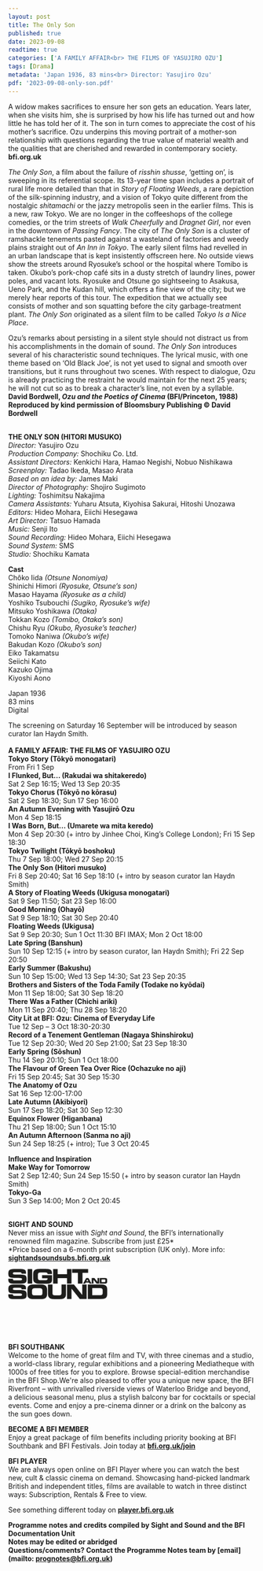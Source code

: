 ```yaml
---
layout: post
title: The Only Son
published: true
date: 2023-09-08
readtime: true
categories: ['A FAMILY AFFAIR<br> THE FILMS OF YASUJIRO OZU']
tags: [Drama]
metadata: 'Japan 1936, 83 mins<br> Director: Yasujiro Ozu'
pdf: '2023-09-08-only-son.pdf'
---
```


A widow makes sacrifices to ensure her son gets an education. Years later, when she visits him, she is surprised by how his life has turned out and how little he has told her of it. The son in turn comes to appreciate the cost of his mother’s sacrifice. Ozu underpins this moving portrait of a mother-son relationship with questions regarding the true value of material wealth and the qualities that are cherished and rewarded in contemporary society.  
**bfi.org.uk**  

_The Only Son_, a film about the failure of _risshin shusse_, ‘getting on’, is sweeping in its referential scope. Its 13-year time span includes a portrait of rural life more detailed than that in _Story of Floating Weeds_, a rare depiction of the silk-spinning industry, and a vision of Tokyo quite different from the nostalgic _shitamachi_ or the jazzy metropolis seen in the earlier films. This is a new, raw Tokyo. We are no longer in the coffeeshops of the college comedies, or the trim streets of _Walk Cheerfully_ and _Dragnet Girl_, nor even in the downtown of _Passing Fancy_. The city of _The Only Son_ is a cluster of ramshackle tenements pasted against a wasteland of factories and weedy plains straight out of _An Inn in Tokyo_. The early silent films had revelled in an urban landscape that is kept insistently offscreen here. No outside views show the streets around Ryosuke’s school or the hospital where Tomibo is taken. Okubo’s pork-chop café sits in a dusty stretch of laundry lines, power poles, and vacant lots. Ryosuke and Otsune go sightseeing to Asakusa, Ueno Park, and the Kudan hill, which offers a fine view of the city; but we merely hear reports of this tour. The expedition that we actually see consists of mother and son squatting before the city garbage-treatment plant. _The Only Son_ originated as a silent film to be called _Tokyo Is a Nice Place_.

Ozu’s remarks about persisting in a silent style should not distract us from his accomplishments in the domain of sound. _The Only Son_ introduces several of his characteristic sound techniques. The lyrical music, with one theme based on ‘Old Black Joe’, is not yet used to signal and smooth over transitions, but it runs throughout two scenes. With respect to dialogue, Ozu is already practicing the restraint he would maintain for the next 25 years; he will not cut so as to break a character’s line, not even by a syllable.  
**David Bordwell, _Ozu and the Poetics of Cinema_ (BFI/Princeton, 1988) Reproduced by kind permission of Bloomsbury Publishing © David Bordwell**  
<br>

**THE ONLY SON (HITORI MUSUKO)**  
_Director:_ Yasujiro Ozu  
_Production Company:_ Shochiku Co. Ltd.  
_Assistant Directors:_ Kenkichi Hara, Hamao Negishi, Nobuo Nishikawa  
_Screenplay:_ Tadao Ikeda, Masao Arata  
_Based on an idea by:_ James Maki  
_Director of Photography:_ Shojiro Sugimoto  
_Lighting:_ Toshimitsu Nakajima  
_Camera Assistants:_ Yuharu Atsuta, Kiyohisa Sakurai, Hitoshi Unozawa  
_Editors:_ Hideo Mohara, Eiichi Hesegawa  
_Art Director:_ Tatsuo Hamada  
_Music:_ Senji Ito  
_Sound Recording:_ Hideo Mohara, Eiichi Hesegawa  
_Sound System:_ SMS  
_Studio:_ Shochiku Kamata  

**Cast**  
Chôko Iida _(Otsune Nonomiya)_  
Shinichi Himori _(Ryosuke, Otsune’s son)_  
Masao Hayama _(Ryosuke as a child)_  
Yoshiko Tsubouchi _(Sugiko, Ryosuke’s wife)_  
Mitsuko Yoshikawa _(Otaka)_  
Tokkan Kozo _(Tomibo, Otaka’s son)_  
Chishu Ryu _(Okubo, Ryosuke’s teacher)_  
Tomoko Naniwa _(Okubo’s wife)_  
Bakudan Kozo _(Okubo’s son)_  
Eiko Takamatsu  
Seiichi Kato  
Kazuko Ojima  
Kiyoshi Aono  

Japan 1936  
83 mins  
Digital  

The screening on Saturday 16 September will be introduced by season curator Ian Haydn Smith.  
<br>
**A FAMILY AFFAIR: THE FILMS OF YASUJIRO OZU**<br>
**Tokyo Story (Tōkyō monogatari)**<br>
From Fri 1 Sep<br>
**I Flunked, But... (Rakudai wa shitakeredo)**<br>
Sat 2 Sep 16:15; Wed 13 Sep 20:35<br>
**Tokyo Chorus (Tōkyō no kōrasu)**<br>
Sat 2 Sep 18:30; Sun 17 Sep 16:00<br>
**An Autumn Evening with Yasujirō Ozu**<br>
Mon 4 Sep 18:15<br>
**I Was Born, But... (Umarete wa mita keredo)**<br>
Mon 4 Sep 20:30 (+ intro by Jinhee Choi, King’s College London); Fri 15 Sep 18:30<br>
**Tokyo Twilight (Tōkyō boshoku)**<br>
Thu 7 Sep 18:00; Wed 27 Sep 20:15<br>
**The Only Son (Hitori musuko)**<br>
Fri 8 Sep 20:40; Sat 16 Sep 18:10 (+ intro by season curator Ian Haydn Smith)<br>
**A Story of Floating Weeds (Ukigusa monogatari)**<br>
Sat 9 Sep 11:50; Sat 23 Sep 16:00<br>
**Good Morning (Ohayō)**<br>
Sat 9 Sep 18:10; Sat 30 Sep 20:40<br>
**Floating Weeds (Ukigusa)**<br>
Sat 9 Sep 20:30; Sun 1 Oct 11:30 BFI IMAX; Mon 2 Oct 18:00<br>
**Late Spring (Banshun)**<br>
Sun 10 Sep 12:15 (+ intro by season curator, Ian Haydn Smith); Fri 22 Sep 20:50<br>
**Early Summer (Bakushu)**<br>
Sun 10 Sep 15:00; Wed 13 Sep 14:30; Sat 23 Sep 20:35<br>
**Brothers and Sisters of the Toda Family (Todake no kyōdai)**<br>
Mon 11 Sep 18:00; Sat 30 Sep 18:20<br>
**There Was a Father (Chichi ariki)**<br>
Mon 11 Sep 20:40; Thu 28 Sep 18:20<br>
**City Lit at BFI: Ozu: Cinema of Everyday Life**<br>
Tue 12 Sep – 3 Oct 18:30-20:30<br>
**Record of a Tenement Gentleman (Nagaya Shinshiroku)**<br>
Tue 12 Sep 20:30; Wed 20 Sep 21:00; Sat 23 Sep 18:30<br>
**Early Spring (Sōshun)**<br>
Thu 14 Sep 20:10; Sun 1 Oct 18:00<br>
**The Flavour of Green Tea Over Rice (Ochazuke no aji)**<br>
Fri 15 Sep 20:45; Sat 30 Sep 15:30<br>
**The Anatomy of Ozu**<br>
Sat 16 Sep 12:00-17:00<br>
**Late Autumn (Akibiyori)**<br>
Sun 17 Sep 18:20; Sat 30 Sep 12:30<br>
**Equinox Flower (Higanbana)**<br>
Thu 21 Sep 18:00; Sun 1 Oct 15:10<br>
**An Autumn Afternoon (Sanma no aji)**<br>
Sun 24 Sep 18:25 (+ intro); Tue 3 Oct 20:45<br>

**Influence and Inspiration**<br>
**Make Way for Tomorrow**<br>
Sat 2 Sep 12:40; Sun 24 Sep 15:50 (+ intro by season curator Ian Haydn Smith)<br>
**Tokyo-Ga**<br>
Sun 3 Sep 14:00; Mon 2 Oct 20:45<br>
<br>


**SIGHT AND SOUND**<br>
Never miss an issue with _Sight and Sound_, the BFI’s internationally renowned film magazine. Subscribe from just £25*<br>
*Price based on a 6-month print subscription (UK only). More info: [**sightandsoundsubs.bfi.org.uk**](https://sightandsoundsubs.bfi.org.uk/subscribe)

<img style="float: left;" src="/img/sight-and-sound.jpg" width="40%" height="40%"><br><br><br><br><br><br><br><br>

**BFI SOUTHBANK**  
Welcome to the home of great film and TV, with three cinemas and a studio, a world-class library, regular exhibitions and a pioneering Mediatheque with 1000s of free titles for you to explore. Browse special-edition merchandise in the BFI Shop.We&#39;re also pleased to offer you a unique new space, the BFI Riverfront – with unrivalled riverside views of Waterloo Bridge and beyond, a delicious seasonal menu, plus a stylish balcony bar for cocktails or special events. Come and enjoy a pre-cinema dinner or a drink on the balcony as the sun goes down.  

**BECOME A BFI MEMBER**  
Enjoy a great package of film benefits including priority booking at BFI Southbank and BFI Festivals. Join today at [**bfi.org.uk/join**](http://www.bfi.org.uk/join)  

**BFI PLAYER**  
 We are always open online on BFI Player where you can watch the best new, cult &amp; classic cinema on demand. Showcasing hand-picked landmark British and independent titles, films are available to watch in three distinct ways: Subscription, Rentals &amp; Free to view.  

See something different today on [**player.bfi.org.uk**](https://player.bfi.org.uk)  

**Programme notes and credits compiled by Sight and Sound and the BFI Documentation Unit  
Notes may be edited or abridged  
Questions/comments? Contact the Programme Notes team by [email](mailto: prognotes@bfi.org.uk)**
<!--stackedit_data:
eyJoaXN0b3J5IjpbOTQ0MDkyMjMzXX0=
-->